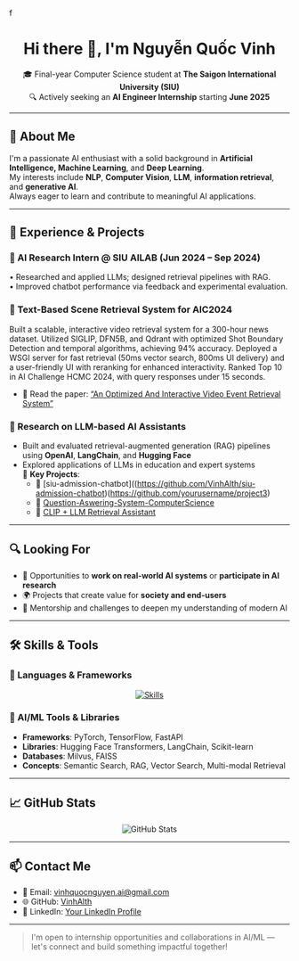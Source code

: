 f<h1 align="center">Hi there 👋, I'm Nguyễn Quốc Vinh</h1>

<p align="center">
  🎓 Final-year Computer Science student at <strong>The Saigon International University (SIU)</strong><br>
  🔍 Actively seeking an <strong>AI Engineer Internship</strong> starting <strong>June 2025</strong>
</p>

---

## 🧠 About Me

I'm a passionate AI enthusiast with a solid background in **Artificial Intelligence, Machine Learning**, and **Deep Learning**.  
My interests include **NLP**, **Computer Vision**, **LLM**, **information retrieval**, and **generative AI**.  
Always eager to learn and contribute to meaningful AI applications.

---

## 🔬 Experience & Projects

### 💼 AI Research Intern @ SIU AILAB (Jun 2024 – Sep 2024)
• Researched and applied LLMs; designed retrieval pipelines with RAG.  
• Improved chatbot performance via feedback and experimental evaluation.  

### 🧩 Text-Based Scene Retrieval System for AIC2024
Built a scalable, interactive video retrieval system for a 300-hour news dataset. Utilized SIGLIP, DFN5B, and Qdrant with optimized Shot Boundary Detection and temporal algorithms, achieving 94% accuracy. Deployed a WSGI server for fast retrieval (50ms vector search, 800ms UI delivery) and a user-friendly UI with reranking for enhanced interactivity. Ranked Top 10 in AI Challenge HCMC 2024, with query responses under 15 seconds.  

- 📄 Read the paper: [“An Optimized And Interactive Video Event Retrieval System”](https://link.springer.com/chapter/10.1007/978-981-96-4291-5_9) <!-- Replace with actual link -->

### 🤖 Research on LLM-based AI Assistants

- Built and evaluated retrieval-augmented generation (RAG) pipelines using **OpenAI**, **LangChain**, and **Hugging Face**
- Explored applications of LLMs in education and expert systems  
🚀 **Key Projects**:
  - 🔗 [siu-admission-chatbot]((https://github.com/VinhAlth/siu-admission-chatbot)(https://github.com/yourusername/project3) 
  - 🔗 [Question-Aswering-System-ComputerScience](https://github.com/VinhAlth/Question-Aswering-System-ComputerScience)
  - 🔗 [CLIP + LLM Retrieval Assistant](https://github.com/yourusername/project3)

---

## 🔍 Looking For

- 🤝 Opportunities to **work on real-world AI systems** or **participate in AI research**
- 🌍 Projects that create value for **society and end-users**
- 🎯 Mentorship and challenges to deepen my understanding of modern AI

---

## 🛠️ Skills & Tools

### 🧰 Languages & Frameworks

<p align="center">
  <a href="https://skillicons.dev">
    <img src="https://skillicons.dev/icons?i=python,java,javascript,html,css,fastapi,flask,pytorch,tensorflow,opencv,docker,git,github,vscode,linux,bash,jupyter,postman" alt="Skills" />
  </a>
</p>

### 🧪 AI/ML Tools & Libraries

- **Frameworks**: PyTorch, TensorFlow, FastAPI
- **Libraries**: Hugging Face Transformers, LangChain, Scikit-learn
- **Databases**: Milvus, FAISS
- **Concepts**: Semantic Search, RAG, Vector Search, Multi-modal Retrieval

---

## 📈 GitHub Stats

<p align="center">
  <img src="https://github-readme-stats.vercel.app/api?username=VinhAlth&show_icons=true&theme=radical" alt="GitHub Stats" />
</p>

---

## 📫 Contact Me

- 📧 Email: [vinhquocnguyen.ai@gmail.com](mailto:vinhquocnguyen.ai@gmail.com)
- 🌐 GitHub: [VinhAlth](https://github.com/VinhAlth)
- 🔗 LinkedIn: [Your LinkedIn Profile](https://linkedin.com/in/your-profile) <!-- Replace with actual link -->

---

> I'm open to internship opportunities and collaborations in AI/ML — let's connect and build something impactful together!
